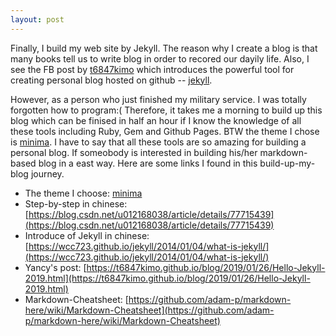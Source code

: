 ```yaml
---
layout: post
---
```


Finally, I build my web site by Jekyll. The reason why I create a blog is that many books tell us to write blog in order to recored our dayily life. Also, I see the FB post by [t6847kimo] which introduces the powerful tool for creating personal blog hosted on github -- [jekyll]. 

However, as a person who just finished my military service. I was totally forgotten how to program:( Therefore, it takes me a morning to build up this blog which can be finised in half an hour if I know the knowledge of all these tools including Ruby, Gem and Github Pages. BTW the theme I chose is [minima]. I have to say that all these tools are so amazing for building a personal blog. If someobody is interested in building his/her markdown-based blog in a east way. Here are some links I found in this build-up-my-blog journey.
- The theme I choose: [minima]
- Step-by-step in chinese: [https://blog.csdn.net/u012168038/article/details/77715439](https://blog.csdn.net/u012168038/article/details/77715439)
- Introduce of Jekyll in chinese: [https://wcc723.github.io/jekyll/2014/01/04/what-is-jekyll/](https://wcc723.github.io/jekyll/2014/01/04/what-is-jekyll/)
- Yancy's post: [https://t6847kimo.github.io/blog/2019/01/26/Hello-Jekyll-2019.html](https://t6847kimo.github.io/blog/2019/01/26/Hello-Jekyll-2019.html)
- Markdown-Cheatsheet: [https://github.com/adam-p/markdown-here/wiki/Markdown-Cheatsheet](https://github.com/adam-p/markdown-here/wiki/Markdown-Cheatsheet)

[minima]: https://github.com/jekyll/minima
[jekyll]: https://jekyllrb.com/
[ch-web]: https://blog.csdn.net/u012168038/article/details/77715439
[introduce-of-jekyll]: https://wcc723.github.io/jekyll/2014/01/04/what-is-jekyll/
[t6847kimo]: https://t6847kimo.github.io/blog/2019/01/26/Hello-Jekyll-2019.html

